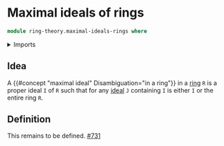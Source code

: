 # Maximal ideals of rings

```agda
module ring-theory.maximal-ideals-rings where
```

<details><summary>Imports</summary>

```agda

```

</details>

## Idea

A {{#concept "maximal ideal" Disambiguation="in a ring"}} in a
[ring](ring-theory.rings.md) `R` is a proper ideal `I` of `R` such that for any
[ideal](ring-theory.ideals-rings.md) `J` containing `I` is either `I` or the
entire ring `R`.

## Definition

This remains to be defined.
[#731](https://github.com/UniMath/agda-unimath/issues/731)
